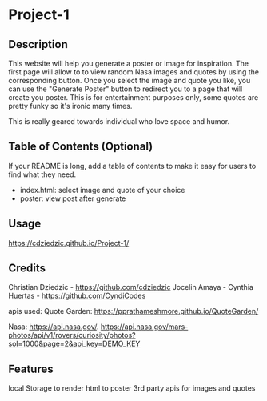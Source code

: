 # Project-1

## Description

This website will help you generate a poster or image for inspiration. The first page will allow to to view random Nasa images and quotes by using the corresponding button. Once you select the image and quote you like, you can use the "Generate Poster" button to redirect you to a page that will create you poster. This is for entertainment purposes only, some quotes are pretty funky so it's ironic many times. 

This is really geared towards individual who love space and humor. 


## Table of Contents (Optional)

If your README is long, add a table of contents to make it easy for users to find what they need.

- index.html: select image and quote of your choice
- poster: view post after generate

## Usage

https://cdziedzic.github.io/Project-1/

## Credits

Christian Dziedzic - https://github.com/cdziedzic 
Jocelin Amaya - 
Cynthia Huertas - https://github.com/CyndiCodes

apis used:
Quote Garden: https://pprathameshmore.github.io/QuoteGarden/

Nasa: https://api.nasa.gov/.  https://api.nasa.gov/mars-photos/api/v1/rovers/curiosity/photos?sol=1000&page=2&api_key=DEMO_KEY


## Features

local Storage to render html to poster
3rd party apis for images and quotes
